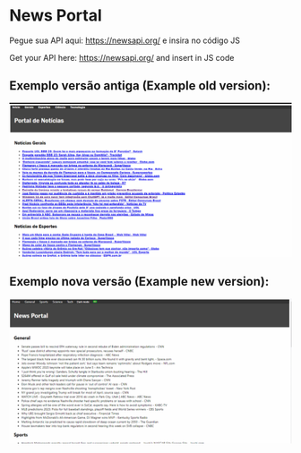 # News Portal

Pegue sua API aqui: https://newsapi.org/ e insira no código JS

Get your API here: https://newsapi.org/ and insert in JS code

## Exemplo versão antiga (Example old version):

![](exemplo.gif)

## Exemplo nova versão (Example new version):

![](newversion.gif)
